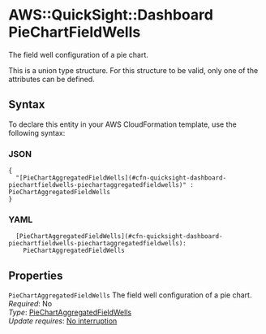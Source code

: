 # AWS::QuickSight::Dashboard PieChartFieldWells<a name="aws-properties-quicksight-dashboard-piechartfieldwells"></a>

The field well configuration of a pie chart\.

This is a union type structure\. For this structure to be valid, only one of the attributes can be defined\.

## Syntax<a name="aws-properties-quicksight-dashboard-piechartfieldwells-syntax"></a>

To declare this entity in your AWS CloudFormation template, use the following syntax:

### JSON<a name="aws-properties-quicksight-dashboard-piechartfieldwells-syntax.json"></a>

```
{
  "[PieChartAggregatedFieldWells](#cfn-quicksight-dashboard-piechartfieldwells-piechartaggregatedfieldwells)" : PieChartAggregatedFieldWells
}
```

### YAML<a name="aws-properties-quicksight-dashboard-piechartfieldwells-syntax.yaml"></a>

```
  [PieChartAggregatedFieldWells](#cfn-quicksight-dashboard-piechartfieldwells-piechartaggregatedfieldwells):
    PieChartAggregatedFieldWells
```

## Properties<a name="aws-properties-quicksight-dashboard-piechartfieldwells-properties"></a>

`PieChartAggregatedFieldWells` <a name="cfn-quicksight-dashboard-piechartfieldwells-piechartaggregatedfieldwells"></a>
The field well configuration of a pie chart\.  
_Required_: No  
_Type_: [PieChartAggregatedFieldWells](aws-properties-quicksight-dashboard-piechartaggregatedfieldwells.md)  
_Update requires_: [No interruption](https://docs.aws.amazon.com/AWSCloudFormation/latest/UserGuide/using-cfn-updating-stacks-update-behaviors.html#update-no-interrupt)
